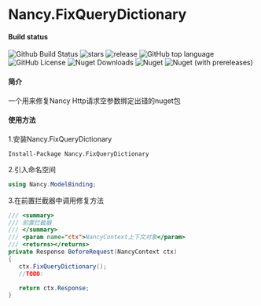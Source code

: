 # Nancy.FixQueryDictionary
#### Build status

![Github Build Status](https://img.shields.io/cirrus/github/pinzi/Nancy.FixQueryDictionary/publish?style=plastic)
![stars](https://img.shields.io/github/stars/pinzi/Nancy.FixQueryDictionary.svg?style=plastic)
![release](https://img.shields.io/github/v/release/pinzi/Nancy.FixQueryDictionary?include_prereleases)
![GitHub top language](https://img.shields.io/github/languages/top/pinzi/Nancy.FixQueryDictionary?logo=github)
![GitHub License](https://img.shields.io/github/license/pinzi/Nancy.FixQueryDictionary?logo=github)
![Nuget Downloads](https://img.shields.io/nuget/dt/Nancy.FixQueryDictionary?logo=nuget)
![Nuget](https://img.shields.io/nuget/v/Nancy.FixQueryDictionary?logo=nuget)
![Nuget (with prereleases)](https://img.shields.io/nuget/vpre/Nancy.FixQueryDictionary?label=dev%20nuget&logo=nuget)


#### 简介
一个用来修复Nancy Http请求空参数绑定出错的nuget包
#### 使用方法
1.安装Nancy.FixQueryDictionary
```
Install-Package Nancy.FixQueryDictionary
```
2.引入命名空间
```C#
using Nancy.ModelBinding;
```
3.在前置拦截器中调用修复方法
```C#
/// <summary>
/// 前置拦截器
/// </summary>
/// <param name="ctx">NancyContext上下文对象</param>
/// <returns></returns>
private Response BeforeRequest(NancyContext ctx)
{
   ctx.FixQueryDictionary();
   //TODO:

   return ctx.Response;
}
```
